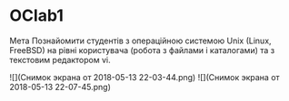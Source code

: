 # OClab1
Мета
Познайомити студентів з операційною системою Unix (Linux, FreeBSD) на рівні користувача (робота з файлами і каталогами) та з текстовим редактором vi.


![](Снимок экрана от 2018-05-13 22-03-44.png)
![](Снимок экрана от 2018-05-13 22-07-45.png) 
